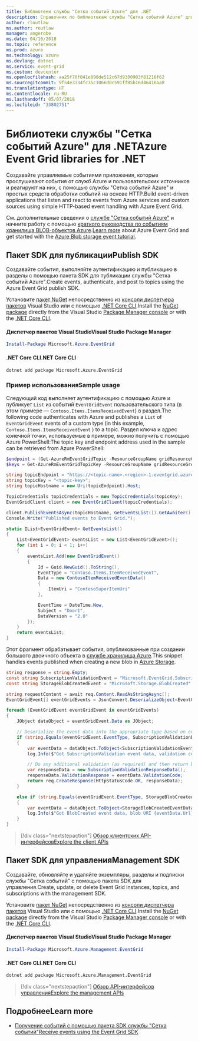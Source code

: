 ```yaml
---
title: Библиотеки службы "Сетка событий Azure" для .NET
description: Справочник по библиотекам службы "Сетка событий Azure" для .NET
author: rloutlaw
ms.author: routlaw
manager: angerobe
ms.date: 04/16/2018
ms.topic: reference
ms.prod: azure
ms.technology: azure
ms.devlang: dotnet
ms.service: event-grid
ms.custom: devcenter
ms.openlocfilehash: aa25f76f041e890de512c67d9380903f81216f62
ms.sourcegitcommit: 9f54e3334fc35c1066d0c591ff85b16d46416aa8
ms.translationtype: HT
ms.contentlocale: ru-RU
ms.lasthandoff: 05/07/2018
ms.locfileid: "33802751"
---
```

# <a name="azure-event-grid-libraries-for-net"></a><span data-ttu-id="4ead4-103">Библиотеки службы "Сетка событий Azure" для .NET</span><span class="sxs-lookup"><span data-stu-id="4ead4-103">Azure Event Grid libraries for .NET</span></span>

<span data-ttu-id="4ead4-104">Создавайте управляемые событиями приложения, которые прослушивают события от служб Azure и пользовательских источников и реагируют на них, с помощью службы "Сетка событий Azure" и простых средств обработки событий на основе HTTP.</span><span class="sxs-lookup"><span data-stu-id="4ead4-104">Build event-driven applications that listen and react to events from Azure services and custom sources using simple HTTP-based event handling with Azure Event Grid.</span></span>

<span data-ttu-id="4ead4-105">См. дополнительные сведения о [службе "Сетка событий Azure"](/azure/event-grid/overview) и начните работу с помощью [краткого руководства по событиям хранилища BLOB-объектов Azure](/azure/storage/blobs/storage-blob-event-quickstart-powershell).</span><span class="sxs-lookup"><span data-stu-id="4ead4-105">[Learn more](/azure/event-grid/overview) about Azure Event Grid and get started with the [Azure Blob storage event tutorial](/azure/storage/blobs/storage-blob-event-quickstart-powershell).</span></span> 

## <a name="publish-sdk"></a><span data-ttu-id="4ead4-106">Пакет SDK для публикации</span><span class="sxs-lookup"><span data-stu-id="4ead4-106">Publish SDK</span></span>

<span data-ttu-id="4ead4-107">Создавайте события, выполняйте аутентификацию и публикацию в разделы с помощью пакета SDK для публикации службы "Сетка событий Azure".</span><span class="sxs-lookup"><span data-stu-id="4ead4-107">Create events, authenticate, and post to topics using the Azure Event Grid publish SDK.</span></span>

<span data-ttu-id="4ead4-108">Установите [пакет NuGet](https://www.nuget.org/packages/Microsoft.Azure.Management.Network.Fluent) непосредственно из [консоли диспетчера пакетов][PackageManager] Visual Studio или с помощью [.NET Core CLI][DotNetCLI].</span><span class="sxs-lookup"><span data-stu-id="4ead4-108">Install the [NuGet package](https://www.nuget.org/packages/Microsoft.Azure.Management.Network.Fluent) directly from the Visual Studio [Package Manager console][PackageManager] or with the [.NET Core CLI][DotNetCLI].</span></span>

#### <a name="visual-studio-package-manager"></a><span data-ttu-id="4ead4-109">Диспетчер пакетов Visual Studio</span><span class="sxs-lookup"><span data-stu-id="4ead4-109">Visual Studio Package Manager</span></span>

```powershell
Install-Package Microsoft.Azure.EventGrid
```

#### <a name="net-core-cli"></a><span data-ttu-id="4ead4-110">.NET Core CLI</span><span class="sxs-lookup"><span data-stu-id="4ead4-110">.NET Core CLI</span></span>

```bash
dotnet add package Microsoft.Azure.EventGrid 
```

### <a name="sample-usage"></a><span data-ttu-id="4ead4-111">Пример использования</span><span class="sxs-lookup"><span data-stu-id="4ead4-111">Sample usage</span></span>

<span data-ttu-id="4ead4-112">Следующий код выполняет аутентификацию с помощью Azure и публикует `List` из событий `EventGridEvent` пользовательского типа (в этом примере — `Contoso.Items.ItemsReceivedEvent`) в раздел.</span><span class="sxs-lookup"><span data-stu-id="4ead4-112">The following code authenticates with Azure and publishes a `List` of  `EventGridEvent` events of a custom type (in this example, `Contoso.Items.ItemsReceivedEvent` ) to a topic.</span></span> <span data-ttu-id="4ead4-113">Раздел ключа и адрес конечной точки, используемые в примере, можно получить с помощью Azure PowerShell:</span><span class="sxs-lookup"><span data-stu-id="4ead4-113">The topic key and endpoint address used in the sample can be retrieved from Azure PowerShell:</span></span>

```powershell
$endpoint = (Get-AzureRmEventGridTopic -ResourceGroupName gridResourceGroup -Name <topic-name>).Endpoint
$keys = Get-AzureRmEventGridTopicKey -ResourceGroupName gridResourceGroup -Name <topic-name>
```

```csharp
string topicEndpoint = "https://<topic-name>.<region>-1.eventgrid.azure.net/api/events";
string topicKey = "<topic-key>";
string topicHostname = new Uri(topicEndpoint).Host;

TopicCredentials topicCredentials = new TopicCredentials(topicKey);
EventGridClient client = new EventGridClient(topicCredentials);

client.PublishEventsAsync(topicHostname, GetEventsList()).GetAwaiter().GetResult();
Console.Write("Published events to Event Grid.");

static IList<EventGridEvent> GetEventsList()
{
    List<EventGridEvent> eventsList = new List<EventGridEvent>();
    for (int i = 0; i < 1; i++)
    {
        eventsList.Add(new EventGridEvent()
        {
            Id = Guid.NewGuid().ToString(),
            EventType = "Contoso.Items.ItemReceivedEvent",
            Data = new ContosoItemReceivedEventData()
            {
                ItemUri = "ContosoSuperItemUri"
            },

            EventTime = DateTime.Now,
            Subject = "Door1",
            DataVersion = "2.0"
        });
    }
    return eventsList;
}
```

<span data-ttu-id="4ead4-114">Этот фрагмент обрабатывает события, опубликованные при создании большого двоичного объекта в [службе хранилища Azure](/azure/storage/blobs/storage-blob-event-overview).</span><span class="sxs-lookup"><span data-stu-id="4ead4-114">This snippet handles events published when creating a new blob in [Azure Storage](/azure/storage/blobs/storage-blob-event-overview).</span></span>

```csharp
string response = string.Empty;
const string SubscriptionValidationEvent = "Microsoft.EventGrid.SubscriptionValidationEvent";
const string StorageBlobCreatedEvent = "Microsoft.Storage.BlobCreated";

string requestContent = await req.Content.ReadAsStringAsync();
EventGridEvent[] eventGridEvents = JsonConvert.DeserializeObject<EventGridEvent[]>(requestContent);

foreach (EventGridEvent eventGridEvent in eventGridEvents)
{
    JObject dataObject = eventGridEvent.Data as JObject;

    // Deserialize the event data into the appropriate type based on event type 
    if (string.Equals(eventGridEvent.EventType, SubscriptionValidationEvent, StringComparison.OrdinalIgnoreCase))
    {
        var eventData = dataObject.ToObject<SubscriptionValidationEventData>();
        log.Info($"Got SubscriptionValidation event data, validation code: {eventData.ValidationCode}, topic: {eventGridEvent.Topic}");

        // Do any additional validation (as required) and then return back the below response
        var responseData = new SubscriptionValidationResponseData();
        responseData.ValidationResponse = eventData.ValidationCode;
        return req.CreateResponse(HttpStatusCode.OK, responseData);
    }

    else if (string.Equals(eventGridEvent.EventType, StorageBlobCreatedEvent, StringComparison.OrdinalIgnoreCase))
    {
        var eventData = dataObject.ToObject<StorageBlobCreatedEventData>();
        log.Info($"Got BlobCreated event data, blob URI {eventData.Url}");
    }
}
```

> [!div class="nextstepaction"]
> [<span data-ttu-id="4ead4-115">Обзор клиентских API-интерфейсов</span><span class="sxs-lookup"><span data-stu-id="4ead4-115">Explore the client APIs</span></span>](/dotnet/api/overview/azure/eventgrid/client)

## <a name="management-sdk"></a><span data-ttu-id="4ead4-116">Пакет SDK для управления</span><span class="sxs-lookup"><span data-stu-id="4ead4-116">Management SDK</span></span>

<span data-ttu-id="4ead4-117">Создавайте, обновляйте и удаляйте экземпляры, разделы и подписки службы "Сетка событий" с помощью пакета SDK для управления.</span><span class="sxs-lookup"><span data-stu-id="4ead4-117">Create, update, or delete Event Grid instances, topics, and subscriptions with the management SDK.</span></span>

<span data-ttu-id="4ead4-118">Установите [пакет NuGet](https://www.nuget.org/packages/Microsoft.Azure.Management.Network.Fluent) непосредственно из [консоли диспетчера пакетов][PackageManager] Visual Studio или с помощью [.NET Core CLI][DotNetCLI].</span><span class="sxs-lookup"><span data-stu-id="4ead4-118">Install the [NuGet package](https://www.nuget.org/packages/Microsoft.Azure.Management.Network.Fluent) directly from the Visual Studio [Package Manager console][PackageManager] or with the [.NET Core CLI][DotNetCLI].</span></span>


#### <a name="visual-studio-package-manager"></a><span data-ttu-id="4ead4-119">Диспетчер пакетов Visual Studio</span><span class="sxs-lookup"><span data-stu-id="4ead4-119">Visual Studio Package Manager</span></span>

```powershell
Install-Package Microsoft.Azure.Management.EventGrid
```

#### <a name="net-core-cli"></a><span data-ttu-id="4ead4-120">.NET Core CLI</span><span class="sxs-lookup"><span data-stu-id="4ead4-120">.NET Core CLI</span></span>

```bash
dotnet add package Microsoft.Azure.Management.EventGrid
```

> [!div class="nextstepaction"]
> [<span data-ttu-id="4ead4-121">Обзор API-интерфейсов управления</span><span class="sxs-lookup"><span data-stu-id="4ead4-121">Explore the management APIs</span></span>](/dotnet/api/overview/azure/eventgrid/management)

## <a name="learn-more"></a><span data-ttu-id="4ead4-122">Подробнее</span><span class="sxs-lookup"><span data-stu-id="4ead4-122">Learn more</span></span>

- [<span data-ttu-id="4ead4-123">Получение событий с помощью пакета SDK службы "Сетка событий"</span><span class="sxs-lookup"><span data-stu-id="4ead4-123">Receive events using the Event Grid SDK</span></span>](/azure/event-grid/receive-events)

[PackageManager]: https://docs.microsoft.com/nuget/tools/package-manager-console
[DotNetCLI]: https://docs.microsoft.com/dotnet/core/tools/dotnet-add-package
